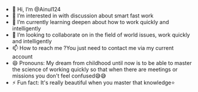 - 👋 Hi, I’m @Ainul124
- 👀 I’m interested in with discussion about smart fast work
- 🌱 I’m currently learning deepen about how to work quickly and intelligently 
- 💞️ I’m looking to collaborate on in the field of world issues, work quickly and intelligently 
- 📫 How to reach me ?You just need to contact me via my current account
- 😄 Pronouns: My dream from childhood until now is to be able to master the science of working quickly so that when there are meetings or missions you don't feel confused😅😅
- ⚡ Fun fact: It's really beautiful when you master that knowledge⭐

<!---
Ainul124/Ainul124 is a ✨ special ✨ repository because its `README.md` (this file) appears on your GitHub profile.
You can click the Preview link to take a look at your changes.
--->
